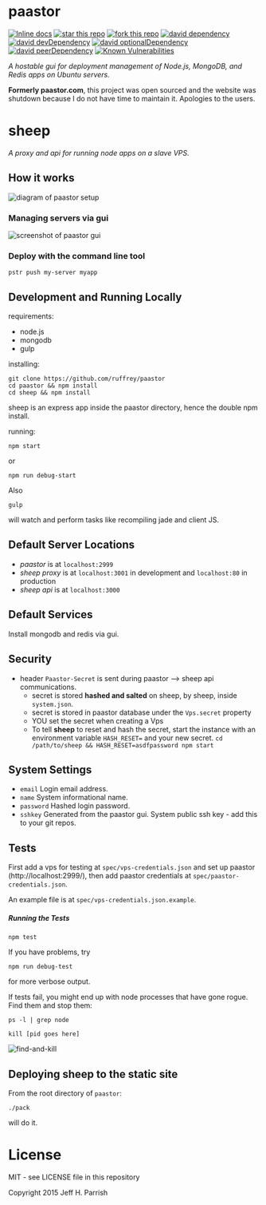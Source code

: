 # **paastor**

[![Inline docs](http://inch-ci.org/github/HansHammel/paastor.svg?branch=master)](http://inch-ci.org/github/HansHammel/paastor)
[![star this repo](http://githubbadges.com/star.svg?user=HansHammel&repo=paastor&style=flat&color=fff&background=007ec6)](https://github.com/HansHammel/paastor)
[![fork this repo](http://githubbadges.com/fork.svg?user=HansHammel&repo=paastor&style=flat&color=fff&background=007ec6)](https://github.com/HansHammel/paastor/fork)
[![david dependency](https://img.shields.io/david/HansHammel/paastor.svg)](https://david-dm.org/HansHammel/paastor)
[![david devDependency](https://img.shields.io/david/dev/HansHammel/paastor.svg)](https://david-dm.org/HansHammel/paastor)
[![david optionalDependency](https://img.shields.io/david/optional/HansHammel/paastor.svg)](https://david-dm.org/HansHammel/paastor)
[![david peerDependency](https://img.shields.io/david/peer/HansHammel/paastor.svg)](https://david-dm.org/HansHammel/paastor)
[![Known Vulnerabilities](https://snyk.io/test/github/HansHammel/paastor/badge.svg)](https://snyk.io/test/github/HansHammel/paastor)

*A hostable gui for deployment management of Node.js, MongoDB, and Redis apps on Ubuntu servers.*

**Formerly paastor.com**, this project was open sourced and the website
was shutdown because I do not have time to maintain it. Apologies to
the users.

# **sheep**

*A proxy and api for running node apps on a slave VPS.*

## How it works

![diagram of paastor setup](https://raw.githubusercontent.com/paastor/paastor/master/paastor-server/public/diagram.png)

### Managing servers via gui

![screenshot of paastor gui](https://raw.githubusercontent.com/paastor/paastor/master/paastor-server/public/dash.png)

### Deploy with the command line tool

```
pstr push my-server myapp
```

## Development and Running Locally

requirements:

* node.js
* mongodb
* gulp

installing:

    git clone https://github.com/ruffrey/paastor
    cd paastor && npm install
    cd sheep && npm install

sheep is an express app inside the paastor directory, hence the double npm install.

running:

    npm start

or

    npm run debug-start

Also

    gulp

will watch and perform tasks like recompiling jade and client JS.


## Default Server Locations

* *paastor* is at `localhost:2999`
* *sheep proxy* is at `localhost:3001` in development and `localhost:80` in production
* *sheep api* is at `localhost:3000`

## Default Services

Install mongodb and redis via gui.

## Security

* header `Paastor-Secret` is sent during paastor --> sheep api communications.
    * secret is stored **hashed and salted** on sheep, by sheep, inside `system.json`.
    * secret is stored in paastor database under the `Vps.secret` property
    * YOU set the secret when creating a Vps
    * To tell **sheep** to reset and hash the secret, start the instance with an environment variable `HASH_RESET=` and your new secret. `cd /path/to/sheep && HASH_RESET=asdfpassword npm start`


## System Settings
* `email` Login email address.
* `name` System informational name.
* `password` Hashed login password.
* `sshkey` Generated from the paastor gui. System public ssh key - add this to your git repos.


## Tests

First add a vps for testing at `spec/vps-credentials.json` and set up paastor (http://localhost:2999/), then add paastor credentials at `spec/paastor-credentials.json`.

An example file is at `spec/vps-credentials.json.example`.

##### Running the Tests

    npm test

If you have problems, try

    npm run debug-test

for more verbose output.

If tests fail, you might end up with node processes that have gone rogue. Find them and stop them:

    ps -l | grep node

    kill [pid goes here]

![find-and-kill](http://i.imgur.com/ZawnSMg.png)


## Deploying sheep to the static site

From the root directory of `paastor`:

    ./pack

will do it.

# License

MIT - see LICENSE file in this repository

Copyright 2015 Jeff H. Parrish
